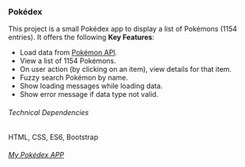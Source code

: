 ### Pokédex ###
This project is a small Pokédex app to display a list of Pokémons (1154 entries). It offers the following **Key Features**:
- Load data from [Pokémon API](https://pokeapi.co/).
- View a list of 1154 Pokémons.
- On user action (by clicking on an item), view details for that item.
- Fuzzy search Pokémon by name.
- Show loading messages while loading data.
- Show error message if data type not valid.

###### Technical Dependencies ######
HTML, CSS, ES6, Bootstrap


###### [My Pokédex APP](https://schen888.github.io/pokedex/) ######